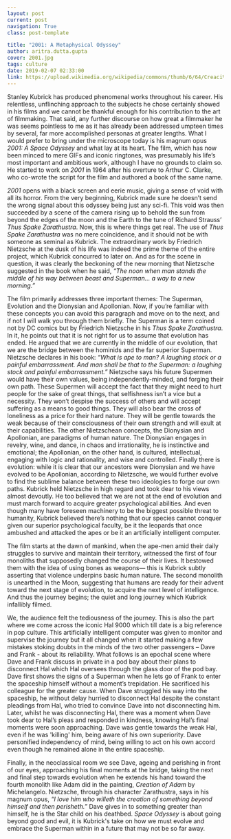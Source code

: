 ```yaml
---
layout: post
current: post
navigation: True
class: post-template

title: "2001: A Metaphysical Odyssey"
author: aritra.dutta.gupta
cover: 2001.jpg
tags: culture
date: 2019-02-07 02:33:00
link: https://upload.wikimedia.org/wikipedia/commons/thumb/6/64/Creaci%C3%B3n_de_Ad%C3%A1n_%28Miguel_%C3%81ngel%29.jpg/1024px-Creaci%C3%B3n_de_Ad%C3%A1n_%28Miguel_%C3%81ngel%29.jpg
---
```


Stanley Kubrick has produced phenomenal works throughout his career. His relentless, unflinching approach to the subjects he chose certainly showed in his films and we cannot be thankful enough for his contribution to the art of filmmaking. That said, any further discourse on how great a filmmaker he was seems pointless to me as it has already been addressed umpteen times by several, far more accomplished personas at greater lengths. What I would prefer to bring under the microscope today is his magnum opus <em>2001: A Space Odyssey</em> and what lay at its heart. The film, which has now been minced to mere GIFs and iconic ringtones, was presumably his life’s most important and ambitious work, although I have no grounds to claim so. He started to work on <em>2001</em> in 1964 after his overture to Arthur C. Clarke, who co-wrote the script for the film and authored a book of the same name.

<em>2001</em> opens with a black screen and eerie music, giving a sense of void with all its horror. From the very beginning, Kubrick made sure he doesn’t send the wrong signal about this odyssey being just any sci-fi. This void was then succeeded by a scene of the camera rising up to behold the sun from beyond the edges of the moon and the Earth to the tune of Richard Strauss’ <em>Thus Spake Zarathustra</em>. Now, this is where things get real. The use of <em>Thus Spake Zarathustra</em> was no mere coincidence, and it should not be with someone as seminal as Kubrick. The extraordinary work by Friedrich Nietzsche at the dusk of his life was indeed the prime theme of the entire project, which Kubrick concurred to later on. And as for the scene in question, it was clearly the beckoning of the new morning that Nietzsche suggested in the book when he said, <i>“The noon when man stands the middle of his way between beast and Superman... a way to a new morning.”</i>  

The film primarily addresses three important themes: The Superman, Evolution and the Dionysian and Apollonian.
Now, if you’re familiar with these concepts you can avoid this paragraph and move on to the next, and if not I will walk you through them briefly. The Superman is a term coined not by DC comics but by Friedrich Nietzsche in his <em>Thus Spake Zarathustra</em>. In it, he points out that it is not right for us to assume that evolution has ended. He argued that we are currently in the middle of our evolution, that we are the bridge between the hominids and the far superior Superman. Nietzsche declares in his book: <i>“What is ape to man? A laughing stock or a painful embarrassment. And man shall be that to the Superman: a laughing stock and painful embarrassment.”</i> Nietzsche says his future Supermen would have their own values, being independently-minded, and forging their own path. These Supermen will accept the fact that they might need to hurt people for the sake of great things, that selfishness isn’t a vice but a necessity. They won’t despise the success of others and will accept suffering as a means to good things. They will also bear the cross of loneliness as a price for their hard nature. They will be gentle towards the weak because of their consciousness of their own strength and will exult at their capabilities. The other Nietzschean concepts, the Dionysian and Apollonian, are paradigms of human nature. The Dionysian engages in revelry, wine, and dance, in chaos and irrationality, he is instinctive and emotional; the Apollonian, on the other hand, is cultured, intellectual, engaging with logic and rationality, and wise and controlled. Finally there is evolution: while it is clear that our ancestors were Dionysian and we have evolved to be Apollonian, according to Nietzsche, we would further evolve to find the sublime balance between these two ideologies to forge our own paths.
Kubrick held Nietzsche in high regard and took dear to his views almost devoutly. He too believed that we are not at the end of evolution and must march forward to acquire greater psychological abilities. And even though many have foreseen machinery to be the biggest possible threat to humanity, Kubrick believed there’s nothing that our species cannot conquer given our superior psychological faculty, be it the leopards that once ambushed and attacked the apes or be it an artificially intelligent computer.

The film starts at the dawn of mankind, when the ape-men amid their daily struggles to survive  and maintain their territory,  witnessed the first of four monoliths that supposedly changed the course of their lives. It bestowed them with the idea of using bones as weapons— this is Kubrick subtly asserting that violence underpins basic human nature. The second monolith is unearthed in the Moon, suggesting that humans are ready for their advent toward the next stage of evolution, to acquire the next level of intelligence. And thus the journey begins; the quiet and long journey which Kubrick infallibly filmed.

We, the audience felt the tediousness of the journey. This is also the part where we come across the iconic Hal 9000 which till date is a big reference in pop culture. This artificially intelligent computer was given to monitor and supervise the journey but it all changed when it started making a few mistakes stoking doubts in the minds of the two other passengers – Dave and Frank - about its reliability. What follows is an epochal scene where Dave and Frank discuss in private in a pod bay about their plans to disconnect Hal which Hal oversees through the glass door of the pod bay. Dave first shows the signs of a Superman when he lets go of Frank to enter the spaceship himself without a moment’s trepidation. He sacrificed his colleague for the greater cause. When Dave struggled his way into the spaceship, he without delay hurried to disconnect Hal despite the constant pleadings from Hal, who tried to convince Dave into not disconnecting him.  Later, whilst he was disconnecting Hal, there was a moment when Dave took dear to Hal’s pleas and responded in kindness, knowing Hal’s final moments were soon approaching. Dave was gentle towards the weak Hal, even if he was 'killing' him, being aware of his own superiority. Dave personified independency of mind, being willing to act on his own accord even though he remained alone in the entire spaceship.

Finally, in the neoclassical room we see Dave, ageing and perishing in front of our eyes, approaching his final moments at the bridge, taking the next and final step towards evolution when he extends his hand toward the fourth monolith like Adam did in the painting, <em>Creation of Adam</em> by Michelangelo. Nietzsche, through his character Zarathustra, says in his magnum opus, <i>“I love him who willeth the creation of something beyond himself and then perisheth.”</i> Dave gives in to something greater than himself, he is the Star child on his deathbed. <em>Space Odyssey</em> is about going beyond good and evil, it is Kubrick's take on how we must evolve and embrace the Superman within in a future that may not be so far away.

